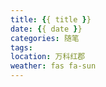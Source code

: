 ```yaml
---
title: {{ title }}
date: {{ date }}
categories: 随笔
tags: 
location: 万科红郡
weather: fas fa-sun
---
```

<!-- more -->